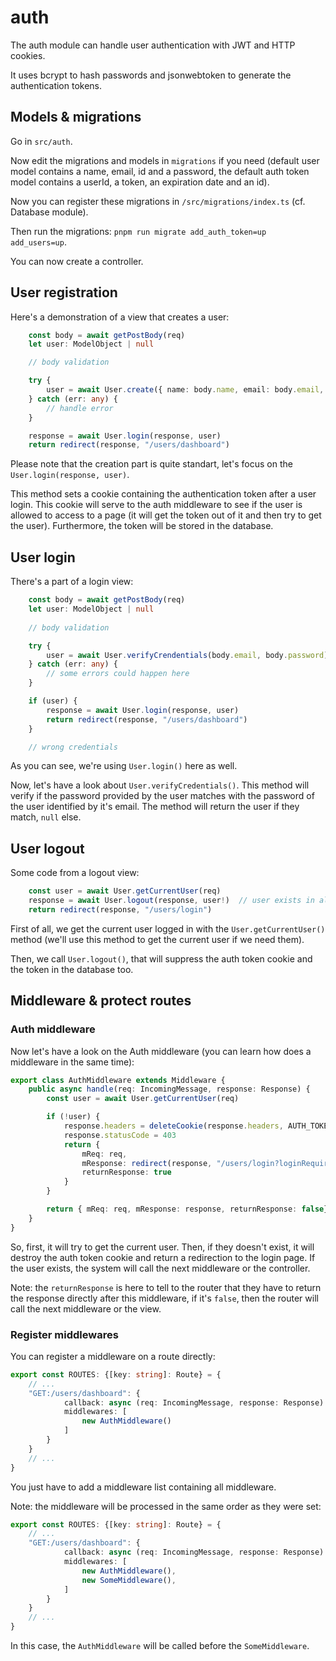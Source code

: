 # auth

The auth module can handle user authentication with JWT and HTTP cookies.

It uses bcrypt to hash passwords and jsonwebtoken to generate the authentication tokens.

## Models & migrations
Go in `src/auth`.

Now edit the migrations and models in `migrations` if you need (default user model contains a name, email, id and a password, the default auth token model contains a userId, a token, an expiration date and an id).

Now you can register these migrations in `/src/migrations/index.ts` (cf. Database module).

Then run the migrations: `pnpm run migrate add_auth_token=up add_users=up`.

You can now create a controller.

## User registration

Here's a demonstration of a view that creates a user:
```ts
    const body = await getPostBody(req)
    let user: ModelObject | null

    // body validation

    try {
        user = await User.create({ name: body.name, email: body.email, password: body.password})
    } catch (err: any) {
        // handle error
    }

    response = await User.login(response, user)
    return redirect(response, "/users/dashboard")
```

Please note that the creation part is quite standart, let's focus on the `User.login(response, user)`.

This method sets a cookie containing the authentication token after a user login. This cookie will serve to the auth middleware to see if the user is allowed to access to a page (it will get the token out of it and then try to get the user). Furthermore, the token will be stored in the database.

## User login

There's a part of a login view:
```ts
    const body = await getPostBody(req)
    let user: ModelObject | null
    
    // body validation

    try {
        user = await User.verifyCrendentials(body.email, body.password)
    } catch (err: any) {
        // some errors could happen here
    }

    if (user) {
        response = await User.login(response, user)
        return redirect(response, "/users/dashboard")
    }

    // wrong credentials
```

As you can see, we're using `User.login()` here as well.

Now, let's have a look about `User.verifyCredentials()`. This method will verify if the password provided by the user matches with the password of the user identified by it's email. The method will return the user if they match, `null` else.


## User logout

Some code from a logout view:
```ts
    const user = await User.getCurrentUser(req)
    response = await User.logout(response, user!)  // user exists in all cases thanks to the middleware
    return redirect(response, "/users/login")
```

First of all, we get the current user logged in with the `User.getCurrentUser()` method (we'll use this method to get the current user if we need them).

Then, we call `User.logout()`, that will suppress the auth token cookie and the token in the database too.

## Middleware & protect routes

### Auth middleware

Now let's have a look on the Auth middleware (you can learn how does a middleware in the same time):

```ts
export class AuthMiddleware extends Middleware {
    public async handle(req: IncomingMessage, response: Response) {
        const user = await User.getCurrentUser(req)

        if (!user) {
            response.headers = deleteCookie(response.headers, AUTH_TOKEN_COOKIE_NAME)
            response.statusCode = 403
            return {
                mReq: req,
                mResponse: redirect(response, "/users/login?loginRequired"),
                returnResponse: true
            }
        }

        return { mReq: req, mResponse: response, returnResponse: false}
    }
}
```

So, first, it will try to get the current user. Then, if they doesn't exist, it will destroy the auth token cookie and return a redirection to the login page. If the user exists, the system will call the next middleware or the controller.

Note: the `returnResponse` is here to tell to the router that they have to return the response directly after this middleware, if it's `false`, then the router will call the next middleware or the view.

### Register middlewares

You can register a middleware on a route directly:

```ts
export const ROUTES: {[key: string]: Route} = {
    // ...
    "GET:/users/dashboard": {
            callback: async (req: IncomingMessage, response: Response) => UserController.dashboard(req, response),
            middlewares: [
                new AuthMiddleware()
            ]
        }
    }
    // ...
}
```

You just have to add a middleware list containing all middleware.

Note: the middleware will be processed in the same order as they were set:

```ts
export const ROUTES: {[key: string]: Route} = {
    // ...
    "GET:/users/dashboard": {
            callback: async (req: IncomingMessage, response: Response) => UserController.dashboard(req, response),
            middlewares: [
                new AuthMiddleware(),
                new SomeMiddleware(),
            ]
        }
    }
    // ...
}
```

In this case, the `AuthMiddleware` will be called before the `SomeMiddleware`.
